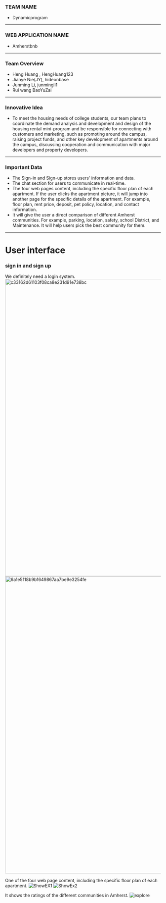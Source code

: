### TEAM NAME
* Dynamicprogram
---
### WEB APPLICATION NAME
* Amherstbnb
---
### Team Overview
* Heng Huang , HengHuang123
* Jianye Nie(JY), hideonbase
* Junming Li, junmingli1
* Rui wang BaoYuZai
---
### Innovative Idea
* To meet the housing needs of college students, our team plans to coordinate the demand analysis and development and design of the housing rental mini-program and be responsible for connecting with customers and marketing, such as promoting around the campus, raising project funds, and other key development of apartments around the campus, discussing cooperation and communication with major developers and property developers.
---
### Important Data
* The Sign-in and Sign-up stores users' information and data.
* The chat section for users to communicate in real-time.
* The four web pages content, including the specific floor plan of each apartment. If the user clicks the apartment picture, it will jump into another page for the specific details of the apartment. For example, floor plan, rent price, deposit, pet policy, location, and contact information.
* It will give the user a direct comparison of different Amherst communities. For example, parking, location, safety, school District, and Maintenance. It will help users pick the best community for them.
---

# User interface
### sign in and sign up
We definitely  need a login system.
<img width="960" alt="c33162d61103f08ca8e231d91e738bc" src="https://user-images.githubusercontent.com/90345005/160194096-7cc06a57-fba0-49d4-b557-9f8fb10e36f4.png">
<img width="960" alt="6a1e5118b9b1649867aa7be9e3254fe" src="https://user-images.githubusercontent.com/90345005/160194187-275846ce-f11f-4334-9ac6-17e77a1fbdad.png">

One of the four web page content, including the specific floor plan of each apartment.
![ShowEX1](https://user-images.githubusercontent.com/78442520/160244841-97c320e4-f9f1-4f10-9b42-62f65e5bd5c4.PNG)
![ShowEx2](https://user-images.githubusercontent.com/78442520/160244864-4e5ad003-0a99-4f5b-93d9-83da75e87d91.PNG)

It shows the ratings of the different communities in Amherst.
![explore](https://user-images.githubusercontent.com/98610173/160301888-d28d083a-53e7-42fa-94d2-7e070ced75c7.png)
